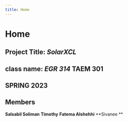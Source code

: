 ```yaml
---
title: Home
---
```


# Home

## Project Title: _SolarXCL_
## class name: _EGR 314_ **TAEM 301**
## SPRING 2023

## Members
**Salsabil Soliman**
**Timothy**
**Fatema Alshehhi**
**Sivanee **
